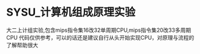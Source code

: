 # SYSU_计算机组成原理实验
大二上计组实验,包含mips指令集16改32单周期CPU,mips指令集20改33多周期CPU
代码仅供参考，可以的话还是建议自行从头开始实现CPU，对原理与流程的了解帮助很大
